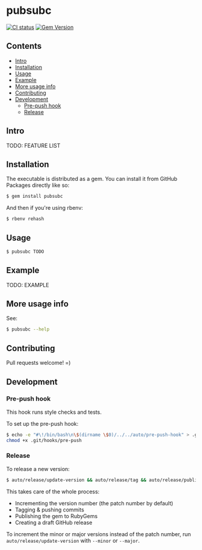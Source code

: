 # pubsubc

[![CI status](https://github.com/ZimbiX/pubsubc/actions/workflows/main.yml/badge.svg?branch=master)](https://github.com/ZimbiX/pubsubc/actions/workflows/main.yml) [![Gem Version](https://badge.fury.io/rb/pubsubc.svg)](https://rubygems.org/gems/pubsubc)



## Contents

<!-- MarkdownTOC autolink=true -->

- [Intro](#intro)
- [Installation](#installation)
- [Usage](#usage)
- [Example](#example)
- [More usage info](#more-usage-info)
- [Contributing](#contributing)
- [Development](#development)
  - [Pre-push hook](#pre-push-hook)
  - [Release](#release)

<!-- /MarkdownTOC -->

## Intro

TODO: FEATURE LIST

## Installation

The executable is distributed as a gem. You can install it from GitHub Packages directly like so:

```bash
$ gem install pubsubc
```

And then if you're using rbenv:

```bash
$ rbenv rehash
```

## Usage

```bash
$ pubsubc TODO
```

## Example

TODO: EXAMPLE

## More usage info

See:

```bash
$ pubsubc --help
```

## Contributing

Pull requests welcome! =)

## Development

### Pre-push hook

This hook runs style checks and tests.

To set up the pre-push hook:

```bash
$ echo -e "#\!/bin/bash\n\$(dirname \$0)/../../auto/pre-push-hook" > .git/hooks/pre-push
chmod +x .git/hooks/pre-push
```

### Release

To release a new version:

```bash
$ auto/release/update-version && auto/release/tag && auto/release/publish
```

This takes care of the whole process:

- Incrementing the version number (the patch number by default)
- Tagging & pushing commits
- Publishing the gem to RubyGems
- Creating a draft GitHub release

To increment the minor or major versions instead of the patch number, run `auto/release/update-version` with `--minor` or `--major`.
